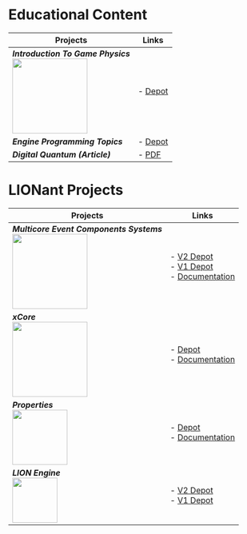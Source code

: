 # Educational Content

| Projects | Links |
| --- | --- |
| ***Introduction To Game Physics*** <br> <img src="https://i.imgur.com/0JXlUC7.jpg" align="left" width="150px" /> | - [Depot](https://gitlab.com/LIONant/introductiontogamephysics) |
| ***Engine Programming Topics*** | - [Depot](https://gitlab.com/LIONant/engine-programming-topics) |
| ***Digital Quantum (Article)*** | - [PDF](assets/The_Digital_Quantum.pdf) |

# LIONant Projects

| Projects | Links |
| --- | --- |
| ***Multicore Event Components Systems*** <br> <img src="https://i.imgur.com/NwahbNn.jpg" align="left" width="150px" /> | - [V2 Depot](https://github.com/LIONant-depot/MECS) <br> - [V1 Depot](https://gitlab.com/LIONant/MECS) <br> - [Documentation](MECS/ShareComponents.md) |
| ***xCore***                              <br> <img src="https://i.imgur.com/thGy32h.jpg" align="left" width="150px"/>  | - [Depot](https://gitlab.com/LIONant/xcore)      <br> - [Documentation](MECS/ShareComponents.md) |
| ***Properties***                         <br> <img src="https://i.imgur.com/GfJb3sQ.jpg" align="left" width="110px"/>  | - [Depot](https://gitlab.com/LIONant/properties) <br> - [Documentation](https://gitlab.com/LIONant/properties/-/blob/master/docs/Documentation.md) |
| ***LION Engine***                        <br> <img src="https://assets.gitlab-static.net/uploads/-/system/project/avatar/1585334/LIONHeadV5.png?width=64" align="left" width="90px" />  | - [V2 Depot](https://gitlab.com/LIONant/LIONV2) <br> - [V1 Depot](https://gitlab.com/LIONant/LION) |
